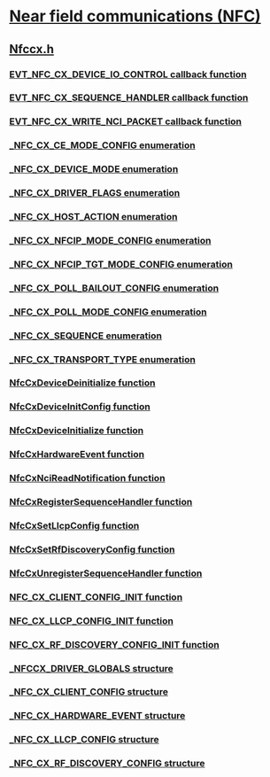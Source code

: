 # [Near field communications (NFC)](../_nfpdrivers/index.md)
## [Nfccx.h](index.md)
### [EVT_NFC_CX_DEVICE_IO_CONTROL callback function](../nfccx/nc-nfccx-evt_nfc_cx_device_io_control.md)
### [EVT_NFC_CX_SEQUENCE_HANDLER callback function](../nfccx/nc-nfccx-evt_nfc_cx_sequence_handler.md)
### [EVT_NFC_CX_WRITE_NCI_PACKET callback function](../nfccx/nc-nfccx-evt_nfc_cx_write_nci_packet.md)
### [_NFC_CX_CE_MODE_CONFIG enumeration](../nfccx/ne-nfccx-_nfc_cx_ce_mode_config.md)
### [_NFC_CX_DEVICE_MODE enumeration](../nfccx/ne-nfccx-_nfc_cx_device_mode.md)
### [_NFC_CX_DRIVER_FLAGS enumeration](../nfccx/ne-nfccx-_nfc_cx_driver_flags.md)
### [_NFC_CX_HOST_ACTION enumeration](../nfccx/ne-nfccx-_nfc_cx_host_action.md)
### [_NFC_CX_NFCIP_MODE_CONFIG enumeration](../nfccx/ne-nfccx-_nfc_cx_nfcip_mode_config.md)
### [_NFC_CX_NFCIP_TGT_MODE_CONFIG enumeration](../nfccx/ne-nfccx-_nfc_cx_nfcip_tgt_mode_config.md)
### [_NFC_CX_POLL_BAILOUT_CONFIG enumeration](../nfccx/ne-nfccx-_nfc_cx_poll_bailout_config.md)
### [_NFC_CX_POLL_MODE_CONFIG enumeration](../nfccx/ne-nfccx-_nfc_cx_poll_mode_config.md)
### [_NFC_CX_SEQUENCE enumeration](../nfccx/ne-nfccx-_nfc_cx_sequence.md)
### [_NFC_CX_TRANSPORT_TYPE enumeration](../nfccx/ne-nfccx-_nfc_cx_transport_type.md)
### [NfcCxDeviceDeinitialize function](../nfccx/nf-nfccx-nfccxdevicedeinitialize.md)
### [NfcCxDeviceInitConfig function](../nfccx/nf-nfccx-nfccxdeviceinitconfig.md)
### [NfcCxDeviceInitialize function](../nfccx/nf-nfccx-nfccxdeviceinitialize.md)
### [NfcCxHardwareEvent function](../nfccx/nf-nfccx-nfccxhardwareevent.md)
### [NfcCxNciReadNotification function](../nfccx/nf-nfccx-nfccxncireadnotification.md)
### [NfcCxRegisterSequenceHandler function](../nfccx/nf-nfccx-nfccxregistersequencehandler.md)
### [NfcCxSetLlcpConfig function](../nfccx/nf-nfccx-nfccxsetllcpconfig.md)
### [NfcCxSetRfDiscoveryConfig function](../nfccx/nf-nfccx-nfccxsetrfdiscoveryconfig.md)
### [NfcCxUnregisterSequenceHandler function](../nfccx/nf-nfccx-nfccxunregistersequencehandler.md)
### [NFC_CX_CLIENT_CONFIG_INIT function](../nfccx/nf-nfccx-nfc_cx_client_config_init.md)
### [NFC_CX_LLCP_CONFIG_INIT function](../nfccx/nf-nfccx-nfc_cx_llcp_config_init.md)
### [NFC_CX_RF_DISCOVERY_CONFIG_INIT function](../nfccx/nf-nfccx-nfc_cx_rf_discovery_config_init.md)
### [_NFCCX_DRIVER_GLOBALS structure](../nfccx/ns-nfccx-_nfccx_driver_globals.md)
### [_NFC_CX_CLIENT_CONFIG structure](../nfccx/ns-nfccx-_nfc_cx_client_config.md)
### [_NFC_CX_HARDWARE_EVENT structure](../nfccx/ns-nfccx-_nfc_cx_hardware_event.md)
### [_NFC_CX_LLCP_CONFIG structure](../nfccx/ns-nfccx-_nfc_cx_llcp_config.md)
### [_NFC_CX_RF_DISCOVERY_CONFIG structure](../nfccx/ns-nfccx-_nfc_cx_rf_discovery_config.md)
